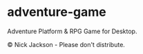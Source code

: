# adventure-game
Adventure Platform &amp; RPG Game for Desktop.

© Nick Jackson - Please don't distribute.
